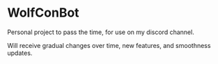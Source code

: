 # WolfConBot
Personal project to pass the time, for use on my discord channel.

Will receive gradual changes over time, new features, and smoothness updates.
